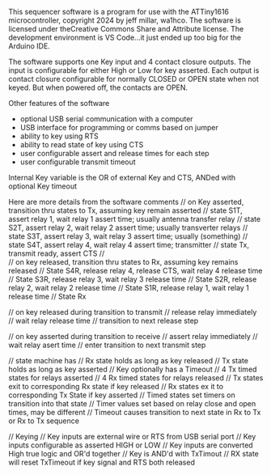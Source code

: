This sequencer software is a program for use with the ATTiny1616 
microcontroller, copyright 2024 by jeff millar, wa1hco.  The software is 
licensed under theCreative Commons Share and Attribute license.  The development 
environment is VS Code...it just ended up too big for the Arduino IDE.

The software supports one Key input and 4 contact closure outputs.
The input is configurable for either High or Low for key asserted.
Each output is contact closure configurable for normally CLOSED or OPEN 
state when not keyed. But when powered off, the contacts are OPEN.

Other features of the software
* optional USB serial communication with a computer
* USB interface for programming or comms based on jumper
* ability to key using RTS
* ability to read state of key using CTS
* user configurable assert and release times for each step
* user configurable transmit timeout

Internal Key variable is the OR of external Key and CTS, ANDed with optional Key timeout

Here are more details from the software comments
// on Key asserted, transition thru states to Tx, assuming key remain asserted
//   state S1T, assert relay 1, wait relay 1 assert time; usually antenna transfer relay
//   state S2T, assert relay 2, wait relay 2 assert time; usually transverter relays
//   state S3T, assert relay 3, wait relay 3 assert time; usually (something)
//   state S4T, assert relay 4, wait relay 4 assert time; transmitter
//   state Tx, transmit ready, assert CTS
//   
// on key released, transition thru states to Rx, assuming key remains released
//   State S4R, release relay 4, release CTS, wait relay 4 release time
//   State S3R, release relay 3, wait relay 3 release time
//   State S2R, release relay 2, wait relay 2 release time
//   State S1R, release relay 1, wait relay 1 release time 
//   State Rx

// on key released during transition to transmit
//   release relay immediately
//   wait relay release time
//   transition to next release step

// on key asserted during transition to receive
//   assert relay immediately
//   wait relay asert time
//   enter transition to next transmit step

// state machine has 
//   Rx state holds as long as key released
//   Tx state holds as long as key asserted
//   Key optionally has a Timeout
//   4 Tx timed states for relays asserted
//   4 Rx timed states for relays released
//   Tx states exit to corresponding Rx state if key released
//   Rx states ex it to corresponding Tx State if key asserted
//   Timed states set timers on transition into that state
//   Timer values set based on relay close and open times, may be different
//   Timeout causes transition to next state in Rx to Tx or Rx to Tx sequence

// Keying
//   Key inputs are external wire or RTS from USB serial port
//   Key inputs configurable as asserted HIGH or LOW
//   Key inputs are converted High true logic and OR'd together
//   Key is AND'd with TxTimout
//   RX state will reset TxTimeout if key signal and RTS both released

